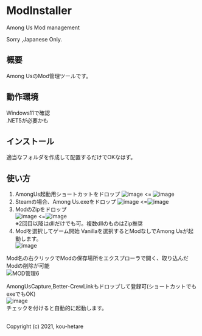 # ModInstaller
Among Us Mod management

Sorry ,Japanese Only.

## 概要
Among UsのMod管理ツールです。

## 動作環境
Windows11で確認<BR>
.NET5が必要かも

## インストール
適当なフォルダを作成して配置するだけでOKなはず。

## 使い方
1. AmongUs起動用ショートカットをドロップ
 ![image](https://user-images.githubusercontent.com/96226646/146636362-f9e24769-b262-4cec-b34b-40d90369045c.png)
 <=
 ![image](https://user-images.githubusercontent.com/96226646/146636380-7ca89cf7-8239-4680-b4f0-4b8d85943c9d.png)  
1. Steamの場合、Among Us.exeをドロップ
 ![image](https://user-images.githubusercontent.com/96226646/146636418-0b4f1cf3-b746-4a3d-bbf2-58de9cf28111.png)
 <=![image](https://user-images.githubusercontent.com/96226646/146636475-5292fe9e-d07d-4728-867e-d25f032da345.png)  
1. ModのZipをドロップ<br>
 ![image](https://user-images.githubusercontent.com/96226646/146636438-5e2ce4c8-7152-4011-a9e8-c914bae3ff4a.png)
 <=![image](https://user-images.githubusercontent.com/96226646/146636463-9b59e82b-a88e-4370-8e28-cd24edcd7935.png)  
 ※2回目以降はdllだけでも可。複数dllのものはZip推奨  
1. Modを選択してゲーム開始
 Vanillaを選択するとModなしでAmong Usが起動します。  
 ![image](https://user-images.githubusercontent.com/96226646/146636528-786d6245-54af-4671-b445-9c1089e5e214.png)  
                                                                                                                    
Mod名の右クリックでModの保存場所をエクスプローラで開く、取り込んだModの削除が可能  
 ![MOD管理6](https://user-images.githubusercontent.com/96226646/146636667-fae93ef7-b934-4bf1-9d4a-ec39e48e99bf.png)  

AmongUsCapture,Better-CrewLinkもドロップして登録可(ショートカットでもexeでもOK)  
![image](https://user-images.githubusercontent.com/96226646/146636890-70b3a443-a615-46d9-afc7-45c7749a368e.png)  
チェックを付けると自動的に起動します。

## 
Copyright (c) 2021, kou-hetare
